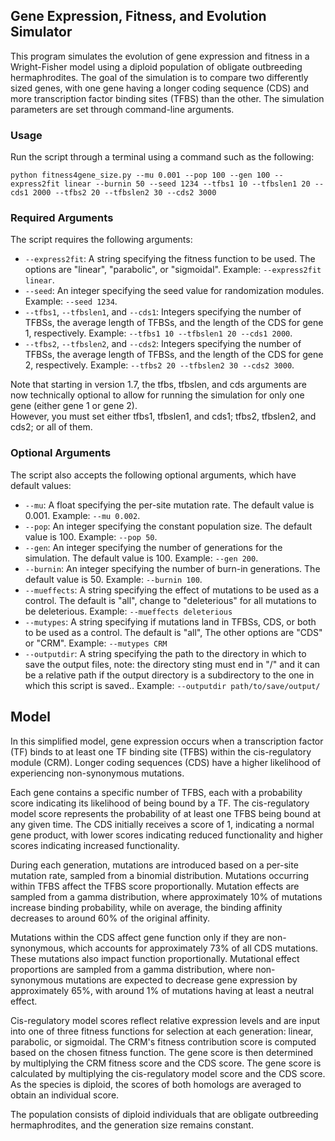 ## Gene Expression, Fitness, and Evolution Simulator

This program simulates the evolution of gene expression and fitness in a Wright-Fisher model using a diploid population of obligate outbreeding hermaphrodites. The goal of the simulation is to compare two differently sized genes, with one gene having a longer coding sequence (CDS) and more transcription factor binding sites (TFBS) than the other. The simulation parameters are set through command-line arguments.

### Usage

Run the script through a terminal using a command such as the following:

```
python fitness4gene_size.py --mu 0.001 --pop 100 --gen 100 --express2fit linear --burnin 50 --seed 1234 --tfbs1 10 --tfbslen1 20 --cds1 2000 --tfbs2 20 --tfbslen2 30 --cds2 3000
```

### Required Arguments

The script requires the following arguments:

- `--express2fit`: A string specifying the fitness function to be used. The options are "linear", "parabolic", or "sigmoidal". Example: `--express2fit linear`.
- `--seed`: An integer specifying the seed value for randomization modules. Example: `--seed 1234`.
- `--tfbs1`, `--tfbslen1`, and `--cds1`: Integers specifying the number of TFBSs, the average length of TFBSs, and the length of the CDS for gene 1, respectively. Example: `--tfbs1 10 --tfbslen1 20 --cds1 2000`.
- `--tfbs2`, `--tfbslen2`, and `--cds2`: Integers specifying the number of TFBSs, the average length of TFBSs, and the length of the CDS for gene 2, respectively. Example: `--tfbs2 20 --tfbslen2 30 --cds2 3000`.

Note that starting in version 1.7, the tfbs, tfbslen, and cds arguments are now technically optional to allow for running the simulation for only one gene (either gene 1 or gene 2).  
However, you must set either tfbs1, tfbslen1, and cds1; tfbs2, tfbslen2, and cds2; or all of them.  

### Optional Arguments

The script also accepts the following optional arguments, which have default values:

- `--mu`: A float specifying the per-site mutation rate. The default value is 0.001. Example: `--mu 0.002`.
- `--pop`: An integer specifying the constant population size. The default value is 100. Example: `--pop 50`.
- `--gen`: An integer specifying the number of generations for the simulation. The default value is 100. Example: `--gen 200`.
- `--burnin`: An integer specifying the number of burn-in generations. The default value is 50. Example: `--burnin 100`.
- `--mueffects`: A string specifying the effect of mutations to be used as a control. The default is "all", change to "deleterious" for all mutations to be deleterious. Example: `--mueffects deleterious`
- `--mutypes`: A string specifying if mutations land in TFBSs, CDS, or both to be used as a control. The default is "all", The other options are "CDS" or "CRM". Example: `--mutypes CRM`
- `--outputdir`: A string specifying the path to the directory in which to save the output files, note: the directory sting must end in "/" and it can be a relative path if the output directory is a subdirectory to the one in which this script is saved.. Example: `--outputdir path/to/save/output/`



## Model

In this simplified model, gene expression occurs when a transcription factor (TF) binds to at least one TF binding site (TFBS) within the cis-regulatory module (CRM). Longer coding sequences (CDS) have a higher likelihood of experiencing non-synonymous mutations.

Each gene contains a specific number of TFBS, each with a probability score indicating its likelihood of being bound by a TF. The cis-regulatory model score represents the probability of at least one TFBS being bound at any given time. The CDS initially receives a score of 1, indicating a normal gene product, with lower scores indicating reduced functionality and higher scores indicating increased functionality.

During each generation, mutations are introduced based on a per-site mutation rate, sampled from a binomial distribution. Mutations occurring within TFBS affect the TFBS score proportionally. Mutation effects are sampled from a gamma distribution, where approximately 10% of mutations increase binding probability, while on average, the binding affinity decreases to around 60% of the original affinity.

Mutations within the CDS affect gene function only if they are non-synonymous, which accounts for approximately 73% of all CDS mutations. These mutations also impact function proportionally. Mutational effect proportions are sampled from a gamma distribution, where non-synonymous mutations are expected to decrease gene expression by approximately 65%, with around 1% of mutations having at least a neutral effect.

Cis-regulatory model scores reflect relative expression levels and are input into one of three fitness functions for selection at each generation: linear, parabolic, or sigmoidal. The CRM's fitness contribution score is computed based on the chosen fitness function. The gene score is then determined by multiplying the CRM fitness score and the CDS score. The gene score is calculated by multiplying the cis-regulatory model score and the CDS score. As the species is diploid, the scores of both homologs are averaged to obtain an individual score.

The population consists of diploid individuals that are obligate outbreeding hermaphrodites, and the generation size remains constant.